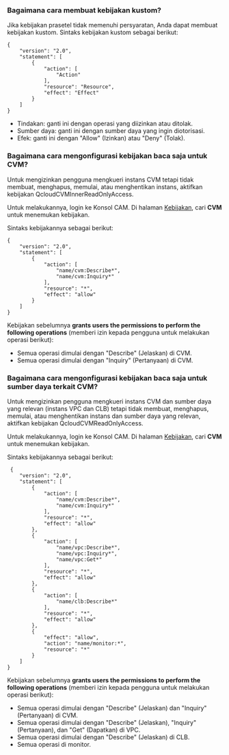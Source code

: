 ### Bagaimana cara membuat kebijakan kustom?

Jika kebijakan prasetel tidak memenuhi persyaratan, Anda dapat membuat kebijakan kustom.
Sintaks kebijakan kustom sebagai berikut:

```
{
    "version": "2.0",
    "statement": [
        {
            "action": [
                "Action"
            ],
            "resource": "Resource",
            "effect": "Effect"
        }
    ]
}
```

- Tindakan: ganti ini dengan operasi yang diizinkan atau ditolak.
- Sumber daya: ganti ini dengan sumber daya yang ingin diotorisasi.
- Efek: ganti ini dengan "Allow" (Izinkan) atau "Deny" (Tolak).

### Bagaimana cara mengonfigurasi kebijakan baca saja untuk CVM?

Untuk mengizinkan pengguna mengkueri instans CVM tetapi tidak membuat, menghapus, memulai, atau menghentikan instans, aktifkan kebijakan QcloudCVMInnerReadOnlyAccess.

Untuk melakukannya, login ke Konsol CAM. Di halaman [Kebijakan](https://console.cloud.tencent.com/cam/policy), cari **CVM** untuk menemukan kebijakan.

Sintaks kebijakannya sebagai berikut:

```
{
    "version": "2.0",
    "statement": [
        {
            "action": [
                "name/cvm:Describe*",
                "name/cvm:Inquiry*"
            ],
            "resource": "*",
            "effect": "allow"
        }
    ]
}
```

Kebijakan sebelumnya **grants users the permissions to perform the following operations** (memberi izin kepada pengguna untuk melakukan operasi berikut):

- Semua operasi dimulai dengan "Describe" (Jelaskan) di CVM.
- Semua operasi dimulai dengan "Inquiry" (Pertanyaan) di CVM.

### Bagaimana cara mengonfigurasi kebijakan baca saja untuk sumber daya terkait CVM?

Untuk mengizinkan pengguna mengkueri instans CVM dan sumber daya yang relevan (instans VPC dan CLB) tetapi tidak membuat, menghapus, memulai, atau menghentikan instans dan sumber daya yang relevan, aktifkan kebijakan QcloudCVMReadOnlyAccess.

Untuk melakukannya, login ke Konsol CAM. Di halaman [Kebijakan](https://console.cloud.tencent.com/cam/policy), cari **CVM** untuk menemukan kebijakan.

Sintaks kebijakannya sebagai berikut:

```
 {
    "version": "2.0",
    "statement": [
        {
            "action": [
                "name/cvm:Describe*",
                "name/cvm:Inquiry*"
            ],
            "resource": "*",
            "effect": "allow"
        },
        {
            "action": [
                "name/vpc:Describe*",
                "name/vpc:Inquiry*",
                "name/vpc:Get*"
            ],
            "resource": "*",
            "effect": "allow"
        },
        {
            "action": [
                "name/clb:Describe*"
            ],
            "resource": "*",
            "effect": "allow"
        },
        {
            "effect": "allow",
            "action": "name/monitor:*",
            "resource": "*"
        }
    ]
}
```

Kebijakan sebelumnya **grants users the permissions to perform the following operations** (memberi izin kepada pengguna untuk melakukan operasi berikut):

- Semua operasi dimulai dengan "Describe" (Jelaskan) dan "Inquiry" (Pertanyaan) di CVM.
- Semua operasi dimulai dengan "Describe" (Jelaskan), "Inquiry" (Pertanyaan), dan "Get" (Dapatkan) di VPC.
- Semua operasi dimulai dengan "Describe" (Jelaskan) di CLB.
- Semua operasi di monitor.

